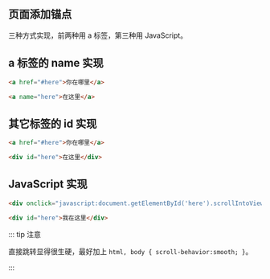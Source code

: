 ## 页面添加锚点

三种方式实现，前两种用 a 标签，第三种用 JavaScript。

## a 标签的 name 实现

```html
<a href="#here">你在哪里</a>

<a name="here">在这里</a>
```

## 其它标签的 id 实现

```html
<a href="#here">你在哪里</a>

<div id="here">在这里</div>
```

## JavaScript 实现

```html
<div onclick="javascript:document.getElementById('here').scrollIntoView()">你在哪里</a>

<div id="here">我在这里</div>
```

::: tip 注意

直接跳转显得很生硬，最好加上 `html, body { scroll-behavior:smooth; }`。

:::